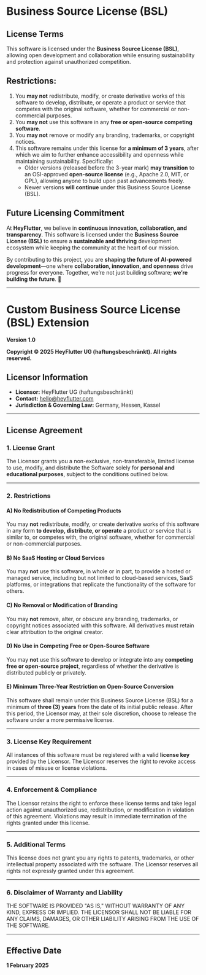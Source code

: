 # Business Source License (BSL)

## License Terms

This software is licensed under the **Business Source License (BSL)**, allowing open development and collaboration while ensuring sustainability and protection against unauthorized competition.

## Restrictions:

1. You **may not** redistribute, modify, or create derivative works of this software to develop, distribute, or operate a product or service that competes with the original software, whether for commercial or non-commercial purposes.
2. You **may not** use this software in any **free or open-source competing software**.
3. You **may not** remove or modify any branding, trademarks, or copyright notices.
4. This software remains under this license for **a minimum of 3 years**, after which we aim to further enhance accessibility and openness while maintaining sustainability. Specifically:
   - Older versions (released before the 3-year mark) **may transition** to an OSI-approved **open-source license** (e.g., Apache 2.0, MIT, or GPL), allowing anyone to build upon past advancements freely.
   - Newer versions **will continue** under this Business Source License (BSL).

## Future Licensing Commitment

At **HeyFlutter**, we believe in **continuous innovation, collaboration, and transparency**. This software is licensed under the **Business Source License (BSL)** to ensure a **sustainable and thriving** development ecosystem while keeping the community at the heart of our mission.

By contributing to this project, you are **shaping the future of AI-powered development**—one where **collaboration, innovation, and openness** drive progress for everyone. Together, we’re not just building software; **we’re building the future**. 🚀

---

# **Custom Business Source License (BSL) Extension**  
**Version 1.0**  

**Copyright © 2025 HeyFlutter UG (haftungsbeschränkt). All rights reserved.**  

## **Licensor Information**  
- **Licensor:** HeyFlutter UG (haftungsbeschränkt)  
- **Contact:** hello@heyflutter.com  
- **Jurisdiction & Governing Law:** Germany, Hessen, Kassel  

---

## **License Agreement**

### **1. License Grant**  
The Licensor grants you a non-exclusive, non-transferable, limited license to use, modify, and distribute the Software solely for **personal and educational purposes**, subject to the conditions outlined below.

---

### **2. Restrictions**

#### **A) No Redistribution of Competing Products**  
You may **not** redistribute, modify, or create derivative works of this software in any form **to develop, distribute, or operate** a product or service that is similar to, or competes with, the original software, whether for commercial or non-commercial purposes.

#### **B) No SaaS Hosting or Cloud Services**  
You may **not** use this software, in whole or in part, to provide a hosted or managed service, including but not limited to cloud-based services, SaaS platforms, or integrations that replicate the functionality of the software for others.

#### **C) No Removal or Modification of Branding**  
You may **not** remove, alter, or obscure any branding, trademarks, or copyright notices associated with this software. All derivatives must retain clear attribution to the original creator.

#### **D) No Use in Competing Free or Open-Source Software**  
You may **not** use this software to develop or integrate into any **competing free or open-source project**, regardless of whether the derivative is distributed publicly or privately.

#### **E) Minimum Three-Year Restriction on Open-Source Conversion**  
This software shall remain under this Business Source License (BSL) for a minimum of **three (3) years** from the date of its initial public release. After this period, the Licensor may, at their sole discretion, choose to release the software under a more permissive license.

---

### **3. License Key Requirement**  
All instances of this software must be registered with a valid **license key** provided by the Licensor. The Licensor reserves the right to revoke access in cases of misuse or license violations.

---

### **4. Enforcement & Compliance**  
The Licensor retains the right to enforce these license terms and take legal action against unauthorized use, redistribution, or modification in violation of this agreement. Violations may result in immediate termination of the rights granted under this license.

---

### **5. Additional Terms**  
This license does not grant you any rights to patents, trademarks, or other intellectual property associated with the software. The Licensor reserves all rights not expressly granted under this agreement.

---

### **6. Disclaimer of Warranty and Liability**  
THE SOFTWARE IS PROVIDED "AS IS," WITHOUT WARRANTY OF ANY KIND, EXPRESS OR IMPLIED. THE LICENSOR SHALL NOT BE LIABLE FOR ANY CLAIMS, DAMAGES, OR OTHER LIABILITY ARISING FROM THE USE OF THE SOFTWARE.

---

## **Effective Date**  
**1 February 2025**
